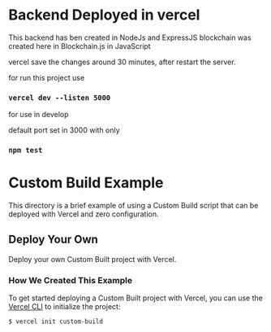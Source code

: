 # Backend Deployed in vercel

This backend has ben created in NodeJs and ExpressJS
blockchain was created here in Blockchain.js in JavaScript

vercel save the changes around 30 minutes, after restart the server.

for run this project use 

### `vercel dev --listen 5000`

for use in develop

default port set in 3000 with only 

### `npm test`

# Custom Build Example

This directory is a brief example of using a Custom Build script that can be deployed with Vercel and zero configuration.

## Deploy Your Own

Deploy your own Custom Built project with Vercel.


### How We Created This Example

To get started deploying a Custom Built project with Vercel, you can use the [Vercel CLI](https://vercel.com/download) to initialize the project:

```shell
$ vercel init custom-build
```
